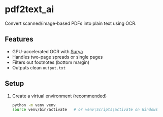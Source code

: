 # pdf2text_ai

Convert scanned/image-based PDFs into plain text using OCR.

## Features
- GPU-accelerated OCR with [Surya](https://github.com/datalab-to/surya-ocr)
- Handles two-page spreads or single pages
- Filters out footnotes (bottom margin)
- Outputs clean `output.txt`

## Setup
1. Create a virtual environment (recommended)
   ```bash
   python -m venv venv
   source venv/bin/activate   # or venv\Scripts\activate on Windows
